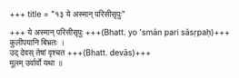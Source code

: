 +++
title = "१३ ये अस्मान् परिसीसृपुः"

+++
ये अस्मान् परिसीसृपुः +++(Bhatt. yo 'smān pari sāsṛpaḥ)+++  
कुलीपयानि बिभ्रतः ।  
उद् देवस् तेषां वृश्चत +++(Bhatt. devās)+++  
मूलम् उर्वार्वो यथा ॥